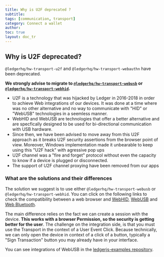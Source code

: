```yaml
---
title: Why is U2F deprecated ?
subtitle:
tags: [communication, transport]
category: Connect a wallet
author:
toc: true
layout: doc_tr
---
```


## Why is U2F deprecated?

`@ledgerhq/hw-transport-u2f` and `@ledgerhq/hw-transport-webauthn` have been deprecated.

**We strongly advise to migrate to [`@ledgerhq/hw-transport-webusb`](../webusb) or [`@ledgerhq/hw-transport-webhid`](../webhid).**

- U2F is a technology that was hijacked by Ledger in 2016-2018 in order to achieve Web integrations of our devices. It was done at a time where was no other alternative and no way to communicate with "HID" or "WebUSB" technologies in a seemless manner.
- WebHID and WebUSB are technologies that offer a better alternative and are specfically designed to be used for bi-directional communication with USB hardware.
- Since then, we have been advised to move away from this U2F approach as it breaks U2F security assertions from the browser point of view. Moreover, Windows implementation made it unbearable to keep using this "U2F hack" with agressive pop ups
- U2F channel was a "fire and forget" protocol without even the capacity to know if a device is plugged or disconnected.
- The support of U2F channel proxying have been removed from our apps

### What are the solutions and their differences

The solution we suggest is to use either `@ledgerhq/hw-transport-webusb` or `@ledgerhq/hw-transport-webhid`. You can click on the following links to check the compatibility between a web browser and [WebHID](https://caniuse.com/webhid), [WebUSB](https://caniuse.com/webusb) and [Web Bluetooth](https://caniuse.com/web-bluetooth).

The main difference relies on the fact we can create a session with the device. **This works with a browser Permission, so the security is getting better for the user**. The challenge on the integration side, is that you must use the Transport in the context of a User Event Click. Because technically, we can only open the device in context of a click of a button, typically a "Sign Transaction" button you may already have in your interface.

You can see integrations of WebUSB in the [ledgerjs-examples repository](https://github.com/LedgerHQ/ledgerjs-examples).

